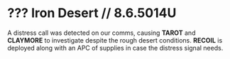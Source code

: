 # ??? ‏Iron Desert // 8.6.5014U

A distress call was detected on our comms, causing **TAROT** and **CLAYMORE** to investigate despite the rough desert conditions. **RECOIL** is deployed along with an APC of supplies in case the distress signal needs.